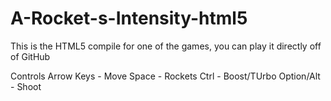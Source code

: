 # A-Rocket-s-Intensity-html5

This is the HTML5 compile for one of the games, you can play it directly off of GitHub

Controls
Arrow Keys - Move
Space - Rockets
Ctrl - Boost/TUrbo
Option/Alt - Shoot

